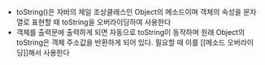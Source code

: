 - toString()은 자바의 제일 조상클래스인 Object의 메소드이며
	객체의 속성을 문자열로 표현할 때 toString을 오버라이딩하여 사용한다
- 객체를 출력문에 출력하게 되면 자동으로 toString이 동작하며 원래 Object의 toString은
	객체 주소값을 반환하게 되어 있다. 필요할 때 이를 [[메소드 오버라이딩]]해서 사용한다